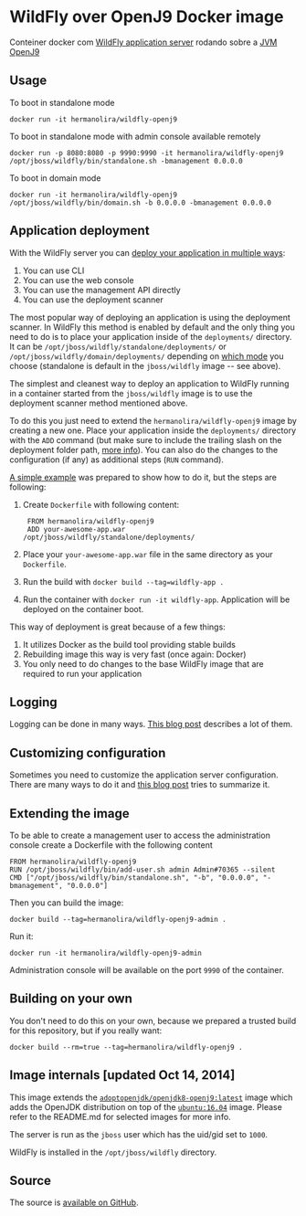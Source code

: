 # WildFly over OpenJ9 Docker image

Conteiner docker com [WildFly application server](http://wildfly.org/) rodando sobre a [JVM](https://adoptopenjdk.net/) [OpenJ9](https://www.eclipse.org/openj9/index.html)

## Usage

To boot in standalone mode

    docker run -it hermanolira/wildfly-openj9
    
To boot in standalone mode with admin console available remotely

    docker run -p 8080:8080 -p 9990:9990 -it hermanolira/wildfly-openj9 /opt/jboss/wildfly/bin/standalone.sh -bmanagement 0.0.0.0

To boot in domain mode

    docker run -it hermanolira/wildfly-openj9 /opt/jboss/wildfly/bin/domain.sh -b 0.0.0.0 -bmanagement 0.0.0.0

## Application deployment

With the WildFly server you can [deploy your application in multiple ways](https://docs.jboss.org/author/display/WFLY8/Application+deployment):

1. You can use CLI
2. You can use the web console
3. You can use the management API directly
4. You can use the deployment scanner

The most popular way of deploying an application is using the deployment scanner. In WildFly this method is enabled by default and the only thing you need to do is to place your application inside of the `deployments/` directory. It can be `/opt/jboss/wildfly/standalone/deployments/` or `/opt/jboss/wildfly/domain/deployments/` depending on [which mode](https://docs.jboss.org/author/display/WFLY8/Operating+modes) you choose (standalone is default in the `jboss/wildfly` image -- see above).

The simplest and cleanest way to deploy an application to WildFly running in a container started from the `jboss/wildfly` image is to use the deployment scanner method mentioned above.

To do this you just need to extend the `hermanolira/wildfly-openj9` image by creating a new one. Place your application inside the `deployments/` directory with the `ADD` command (but make sure to include the trailing slash on the deployment folder path, [more info](https://docs.docker.com/reference/builder/#add)). You can also do the changes to the configuration (if any) as additional steps (`RUN` command).  

[A simple example](https://github.com/goldmann/wildfly-docker-deployment-example) was prepared to show how to do it, but the steps are following:

1. Create `Dockerfile` with following content:

        FROM hermanolira/wildfly-openj9
        ADD your-awesome-app.war /opt/jboss/wildfly/standalone/deployments/
2. Place your `your-awesome-app.war` file in the same directory as your `Dockerfile`.
3. Run the build with `docker build --tag=wildfly-app .`
4. Run the container with `docker run -it wildfly-app`. Application will be deployed on the container boot.

This way of deployment is great because of a few things:

1. It utilizes Docker as the build tool providing stable builds
2. Rebuilding image this way is very fast (once again: Docker)
3. You only need to do changes to the base WildFly image that are required to run your application

## Logging

Logging can be done in many ways. [This blog post](https://goldmann.pl/blog/2014/07/18/logging-with-the-wildfly-docker-image/) describes a lot of them.

## Customizing configuration

Sometimes you need to customize the application server configuration. There are many ways to do it and [this blog post](https://goldmann.pl/blog/2014/07/23/customizing-the-configuration-of-the-wildfly-docker-image/) tries to summarize it.

## Extending the image

To be able to create a management user to access the administration console create a Dockerfile with the following content

    FROM hermanolira/wildfly-openj9
    RUN /opt/jboss/wildfly/bin/add-user.sh admin Admin#70365 --silent
    CMD ["/opt/jboss/wildfly/bin/standalone.sh", "-b", "0.0.0.0", "-bmanagement", "0.0.0.0"]

Then you can build the image:

    docker build --tag=hermanolira/wildfly-openj9-admin .

Run it:

    docker run -it hermanolira/wildfly-openj9-admin

Administration console will be available on the port `9990` of the container.

## Building on your own

You don't need to do this on your own, because we prepared a trusted build for this repository, but if you really want:

    docker build --rm=true --tag=hermanolira/wildfly-openj9 .

## Image internals [updated Oct 14, 2014]

This image extends the [`adoptopenjdk/openjdk8-openj9:latest`](https://github.com/AdoptOpenJDK/openjdk-docker/blob/master/8/jdk/ubuntu/Dockerfile.openj9) image which adds the OpenJDK distribution on top of the [`ubuntu:16.04`](https://github.com/tianon/docker-brew-ubuntu-core/blob/58cc180042b7ebec2b683576faa00c04d5d011e2/xenial/Dockerfile) image. Please refer to the README.md for selected images for more info.

The server is run as the `jboss` user which has the uid/gid set to `1000`.

WildFly is installed in the `/opt/jboss/wildfly` directory.

## Source

The source is [available on GitHub](https://github.com/hermanolira/wildfly-openj9).

